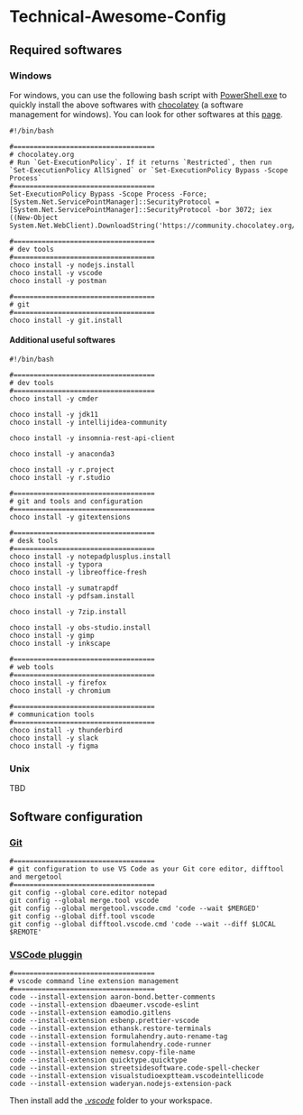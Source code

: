# Technical-Awesome-Config

## Required softwares

### Windows

For windows, you can use the following bash script with [PowerShell.exe](https://docs.chocolatey.org/en-us/choco/setup#install-with-powershell.exe) to quickly install the above softwares with [chocolatey](https://docs.chocolatey.org/en-us/#what-is-chocolatey) (a software management for windows). You can look for other softwares at this [page](https://community.chocolatey.org/packages?q=+&moderatorQueue=&moderationStatus=all-statuses&prerelease=false&sortOrder=package-download-count).

```
#!/bin/bash

#===================================
# chocolatey.org
# Run `Get-ExecutionPolicy`. If it returns `Restricted`, then run `Set-ExecutionPolicy AllSigned` or `Set-ExecutionPolicy Bypass -Scope Process`
#===================================
Set-ExecutionPolicy Bypass -Scope Process -Force; [System.Net.ServicePointManager]::SecurityProtocol = [System.Net.ServicePointManager]::SecurityProtocol -bor 3072; iex ((New-Object System.Net.WebClient).DownloadString('https://community.chocolatey.org/install.ps1'))

#===================================
# dev tools
#===================================
choco install -y nodejs.install
choco install -y vscode
choco install -y postman

#===================================
# git
#===================================
choco install -y git.install
```

#### Additional useful softwares

```
#!/bin/bash

#===================================
# dev tools
#===================================
choco install -y cmder

choco install -y jdk11
choco install -y intellijidea-community

choco install -y insomnia-rest-api-client

choco install -y anaconda3

choco install -y r.project
choco install -y r.studio

#===================================
# git and tools and configuration
#===================================
choco install -y gitextensions

#===================================
# desk tools
#===================================
choco install -y notepadplusplus.install
choco install -y typora
choco install -y libreoffice-fresh

choco install -y sumatrapdf
choco install -y pdfsam.install

choco install -y 7zip.install

choco install -y obs-studio.install
choco install -y gimp
choco install -y inkscape

#===================================
# web tools
#===================================
choco install -y firefox
choco install -y chromium

#===================================
# communication tools
#===================================
choco install -y thunderbird
choco install -y slack
choco install -y figma
```

### Unix

TBD

## Software configuration

### [Git](https://git-scm.com/book/en/v2/Customizing-Git-Git-Configuration)

```
#===================================
# git configuration to use VS Code as your Git core editor, difftool and mergetool
#===================================
git config --global core.editor notepad
git config --global merge.tool vscode
git config --global mergetool.vscode.cmd 'code --wait $MERGED'
git config --global diff.tool vscode
git config --global difftool.vscode.cmd 'code --wait --diff $LOCAL $REMOTE'
```

### [VSCode pluggin](https://code.visualstudio.com/docs/editor/extension-marketplace#_command-line-extension-management)

```
#===================================
# vscode command line extension management
#===================================
code --install-extension aaron-bond.better-comments
code --install-extension dbaeumer.vscode-eslint
code --install-extension eamodio.gitlens
code --install-extension esbenp.prettier-vscode
code --install-extension ethansk.restore-terminals
code --install-extension formulahendry.auto-rename-tag
code --install-extension formulahendry.code-runner
code --install-extension nemesv.copy-file-name
code --install-extension quicktype.quicktype
code --install-extension streetsidesoftware.code-spell-checker
code --install-extension visualstudioexptteam.vscodeintellicode
code --install-extension waderyan.nodejs-extension-pack
```

Then install add the [_.vscode_]() folder to your workspace.
